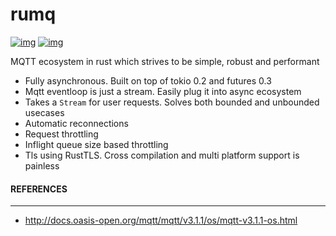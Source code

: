 # rumq 
[![img](https://github.com/tekjar/rumq/workflows/CI/badge.svg)](https://github.com/tekjar/rumq/actions)
[![img](https://img.shields.io/discord/633193308033646605?style=flat-square)](https://discord.gg/mpkSqDg)

MQTT ecosystem in rust which strives to be simple, robust and performant

* Fully asynchronous. Built on top of tokio 0.2 and futures 0.3
* Mqtt eventloop is just a stream. Easily plug it into async ecosystem
* Takes a `Stream` for user requests. Solves both bounded and unbounded
  usecases
* Automatic reconnections
* Request throttling
* Inflight queue size based throttling
* Tls using RustTLS. Cross compilation and multi platform support is painless


#### REFERENCES
----------------
* http://docs.oasis-open.org/mqtt/mqtt/v3.1.1/os/mqtt-v3.1.1-os.html
